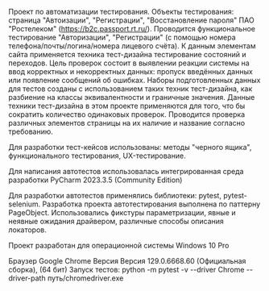 Проект по автоматизации тестирования. Объекты тестирования: страница "Автоизации", "Регистрации", "Восстановление пароля" ПАО "Ростелеком" (https://b2c.passport.rt.ru/).
Проводится функциональное тестирование "Авторизации", "Регистрации" (с помощью номера телефона/почты/логина/номера лицевого счёта).
К данным элементам сайта применяется техника тест-дизайна тестирование состояний и переходов. Цель проверок состоит в выявлении реакции системы на ввод корректных и некорректных данных: пропуск введённых данных или появление сообщений об ошибках.
Наборы подготовленных данных для тестов созданы с использованием таких техник тест-дизайна, как разбиение на классы эквивалентности и граничные значения. Данные техники тест-дизайна в этом проекте применяются для того, что бы сократить количество одинаковых проверок.
Проводится проверка различных элементов страницы на их наличие и название согласно требованию. 

Для разработки тест-кейсов использованы:
методы "черного ящика",
функционального тестирования,
UX-тестирование.

Для написания автотестов использовалась интегрированная среда разработки PyCharm 2023.3.5 (Community Edition)

Для разработки автотестов применялись библиотеки:
pytest,
pytest-selenium.
Разработка проекта автотестирования выполнена по паттерну PageObject.
Использовались фикстуры параметризации, явные и неявные ожидания драйвером, различные способы описания локаторов.

Проект разработан для операционной системы Windows 10 Pro 

Браузер Google Chrome Версия Версия 129.0.6668.60 (Официальная сборка), (64 бит)
Запуск тестов: python -m pytest -v --driver Chrome --driver-path путь/chromedriver.exe
